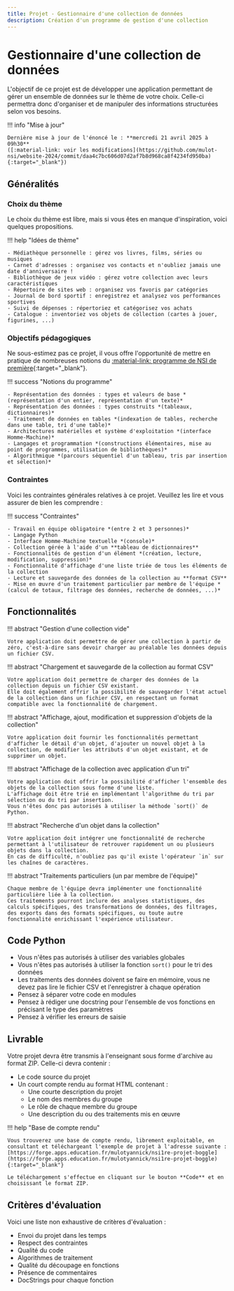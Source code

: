 ```yaml
---
title: Projet - Gestionnaire d'une collection de données
description: Création d'un programme de gestion d'une collection
---
```


# Gestionnaire d'une collection de données

L'objectif de ce projet est de développer une application permettant de gérer un ensemble de données sur le thème de votre choix.
Celle-ci permettra donc d'organiser et de manipuler des informations structurées selon vos besoins.

!!! info "Mise à jour"

    Dernière mise à jour de l'énoncé le : **mercredi 21 avril 2025 à 09h30**
    ([:material-link: voir les modifications](https://github.com/mulot-nsi/website-2024/commit/daa4c7bc606d07d2af7b8d968ca8f4234fd950ba){:target="_blank"})

## Généralités

### Choix du thème

Le choix du thème est libre, mais si vous êtes en manque d'inspiration, voici quelques propositions.

!!! help "Idées de thème"

    - Médiathèque personnelle : gérez vos livres, films, séries ou musiques
    - Carnet d'adresses : organisez vos contacts et n'oubliez jamais une date d'anniversaire !
    - Bibliothèque de jeux vidéo : gérez votre collection avec leurs caractéristiques
    - Répertoire de sites web : organisez vos favoris par catégories
    - Journal de bord sportif : enregistrez et analysez vos performances sportives
    - Suivi de dépenses : répertoriez et catégorisez vos achats
    - Catalogue : inventoriez vos objets de collection (cartes à jouer, figurines, ...)

### Objectifs pédagogiques

Ne sous-estimez pas ce projet, il vous offre l'opportunité de mettre en pratique de nombreuses notions du [:material-link: programme de NSI de première](https://eduscol.education.fr/document/30007/download){:target="_blank"}.

!!! success "Notions du programme"

    - Représentation des données : types et valeurs de base *(représentation d'un entier, représentation d'un texte)*
    - Représentation des données : types construits *(tableaux, dictionnaires)*
    - Traitement de données en tables *(indexation de tables, recherche dans une table, tri d'une table)*
    - Architectures matérielles et système d'exploitation *(interface Homme-Machine)*    
    - Langages et programmation *(constructions élémentaires, mise au point de programmes, utilisation de bibliothèques)*
    - Algorithmique *(parcours séquentiel d'un tableau, tris par insertion et sélection)*

### Contraintes

Voici les contraintes générales relatives à ce projet. Veuillez les lire et vous assurer de bien les comprendre :

!!! success "Contraintes"

    - Travail en équipe obligatoire *(entre 2 et 3 personnes)*
    - Langage Python
    - Interface Homme-Machine textuelle *(console)*
    - Collection gérée à l'aide d'un **tableau de dictionnaires**
    - Fonctionnalités de gestion d'un élément *(création, lecture, modification, suppression)*
    - Fonctionnalité d'affichage d'une liste triée de tous les éléments de la collection 
    - Lecture et sauvegarde des données de la collection au **format CSV**
    - Mise en œuvre d'un traitement particulier par membre de l'équipe *(calcul de totaux, filtrage des données, recherche de données, ...)*

## Fonctionnalités

!!! abstract "Gestion d'une collection vide"

    Votre application doit permettre de gérer une collection à partir de zéro, c'est-à-dire sans devoir charger au préalable les données depuis un fichier CSV. 

!!! abstract "Chargement et sauvegarde de la collection au format CSV"

    Votre application doit permettre de charger des données de la collection depuis un fichier CSV existant.
    Elle doit également offrir la possibilité de sauvegarder l'état actuel de la collection dans un fichier CSV, en respectant un format compatible avec la fonctionnalité de chargement.

!!! abstract "Affichage, ajout, modification et suppression d'objets de la collection"

    Votre application doit fournir les fonctionnalités permettant d'afficher le détail d'un objet, d'ajouter un nouvel objet à la collection, de modifier les attributs d'un objet existant, et de supprimer un objet.

!!! abstract "Affichage de la collection avec application d'un tri"

    Votre application doit offrir la possibilité d'afficher l'ensemble des objets de la collection sous forme d'une liste.
    L'affichage doit être trié en implémentant l'algorithme du tri par sélection ou du tri par insertion.
    Vous n'êtes donc pas autorisés à utiliser la méthode `sort()` de Python.

!!! abstract "Recherche d'un objet dans la collection"

    Votre application doit intégrer une fonctionnalité de recherche permettant à l'utilisateur de retrouver rapidement un ou plusieurs objets dans la collection.
    En cas de difficulté, n'oubliez pas qu'il existe l'opérateur `in` sur les chaînes de caractères.

!!! abstract "Traitements particuliers (un par membre de l'équipe)"

    Chaque membre de l'équipe devra implémenter une fonctionnalité particulière liée à la collection.
    Ces traitements pourront inclure des analyses statistiques, des calculs spécifiques, des transformations de données, des filtrages, des exports dans des formats spécifiques, ou toute autre fonctionnalité enrichissant l'expérience utilisateur.

## Code Python

- Vous n'êtes pas autorisés à utiliser des variables globales
- Vous n'êtes pas autorisés à utiliser la fonction `sort()` pour le tri des données
- Les traitements des données doivent se faire en mémoire, vous ne devez pas lire le fichier CSV et l'enregistrer à chaque opération 
- Pensez à séparer votre code en modules
- Pensez à rédiger une docstring pour l'ensemble de vos fonctions en précisant le type des paramètres
- Pensez à vérifier les erreurs de saisie

## Livrable
Votre projet devra être transmis à l'enseignant sous forme d'archive au format ZIP. Celle-ci devra contenir :

- Le code source du projet
- Un court compte rendu au format HTML contenant :
    - Une courte description du projet
    - Le nom des membres du groupe
    - Le rôle de chaque membre du groupe
    - Une description du ou des traitements mis en œuvre

!!! help "Base de compte rendu"

    Vous trouverez une base de compte rendu, librement exploitable, en consultant et téléchargeant l'exemple de projet à l'adresse suivante :
    [https://forge.apps.education.fr/mulotyannick/nsi1re-projet-boggle](https://forge.apps.education.fr/mulotyannick/nsi1re-projet-boggle){:target="_blank"}

    Le téléchargement s'effectue en cliquant sur le bouton **Code** et en choisissant le format ZIP.

## Critères d'évaluation

Voici une liste non exhaustive de critères d'évaluation :

- Envoi du projet dans les temps
- Respect des contraintes
- Qualité du code
- Algorithmes de traitement
- Qualité du découpage en fonctions
- Présence de commentaires
- DocStrings pour chaque fonction